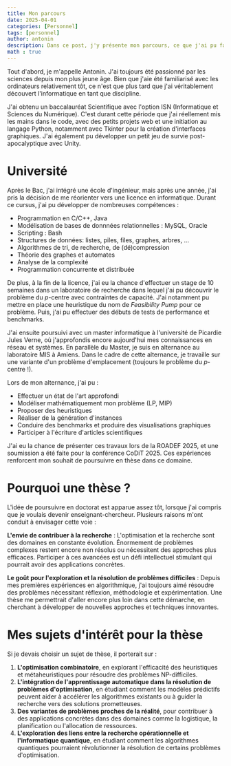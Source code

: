 ```yaml
---
title: Mon parcours
date: 2025-04-01
categories: [Personnel]
tags: [personnel]
author: antonin
description: Dans ce post, j'y présente mon parcours, ce que j'ai pu faire, apprendre et ce que je compte faire à l'avenir.
math : true
---
```


Tout d'abord, je m'appelle Antonin. J'ai toujours été passionné par les sciences depuis mon plus jeune âge. Bien que j'aie été familiarisé avec les ordinateurs relativement tôt, ce n'est que plus tard que j'ai véritablement découvert l'informatique en tant que discipline.

J'ai obtenu un baccalauréat Scientifique avec l'option ISN (Informatique et Sciences du Numérique). C'est durant cette période que j'ai réellement mis les mains dans le code, avec des petits projets web et une initiation au langage Python, notamment avec Tkinter pour la création d'interfaces graphiques. J'ai également pu développer un petit jeu de survie post-apocalyptique avec Unity.

# Université

Après le Bac, j'ai intégré une école d'ingénieur, mais après une année, j'ai pris la décision de me réorienter vers une licence en informatique. Durant ce cursus, j'ai pu développer de nombreuses compétences :
- Programmation en C/C++, Java
- Modélisation de bases de donnnées relationnelles : MySQL, Oracle
- Scripting : Bash
- Structures de données: listes, piles, files, graphes, arbres, ...
- Algorithmes de tri, de recherche, de (dé)compression
- Théorie des graphes et automates
- Analyse de la complexité
- Programmation concurrente et distribuée

De plus, à la fin de la licence, j'ai eu la chance d'effectuer un stage de 10 semaines dans un laboratoire de recherche dans lequel j'ai pu découvrir le problème du $p$-centre avec contraintes de capacité. J'ai notamment pu mettre en place une heuristique du nom de *Feasibility Pump* pour ce problème. Puis, j'ai pu effectuer des débuts de tests de performance et benchmarks.

J'ai ensuite poursuivi avec un master informatique à l'université de Picardie Jules Verne, où j'approfondis encore aujourd'hui mes connaissances en réseau et systèmes. En parallèle du Master, je suis en alternance au laboratoire MIS à Amiens. Dans le cadre de cette alternance, je travaille sur une variante d'un problème d'emplacement (toujours le problème du $p$-centre !).

Lors de mon alternance, j'ai pu : 
- Effectuer un état de l'art approfondi
- Modéliser mathématiquement mon problème (LP, MIP)
- Proposer des heuristiques
- Réaliser de la génération d'instances
- Conduire des benchmarks et produire des visualisations graphiques
- Participer à l'écriture d'articles scientifiques

J'ai eu la chance de présenter ces travaux lors de la ROADEF 2025, et une soumission a été faite pour la conférence CoDiT 2025. Ces expériences renforcent mon souhait de poursuivre en thèse dans ce domaine.

# Pourquoi une thèse ?

L'idée de poursuivre en doctorat est apparue assez tôt, lorsque j'ai compris que je voulais devenir enseignant-chercheur. Plusieurs raisons m'ont conduit à envisager cette voie : 

**L'envie de contribuer à la recherche** : L'optimisation et la recherche sont des domaines en constante évolution. Énormement de problèmes complexes restent encore non résolus ou nécessitent des approches plus efficaces. Participer à ces avancées est un défi intellectuel stimulant qui pourrait avoir des applications concrètes.
    
**Le goût pour l'exploration et la résolution de problèmes difficiles** : Depuis mes premières expériences en algorithmique, j'ai toujours aimé résoudre des problèmes nécessitant réflexion, méthodologie et expérimentation. Une thèse me permettrait d'aller encore plus loin dans cette démarche, en cherchant à développer de nouvelles approches et techniques innovantes.
    
# Mes sujets d'intérêt pour la thèse

Si je devais choisir un sujet de thèse, il porterait sur :

1. **L'optimisation combinatoire**, en explorant l'efficacité des heuristiques et métaheuristiques pour résoudre des problèmes NP-difficiles.
2. **L'intégration de l'apprentissage automatique dans la résolution de problèmes d'optimisation**, en étudiant comment les modèles prédictifs peuvent aider à accélérer les algorithmes existants ou à guider la recherche vers des solutions prometteuses.
3. **Des variantes de problèmes proches de la réalité**, pour contribuer à des applications concrètes dans des domaines comme la logistique, la planification ou l'allocation de ressources.
4. **L'exploration des liens entre la recherche opérationnelle et l'informatique quantique**, en étudiant comment les algorithmes quantiques pourraient révolutionner la résolution de certains problèmes d'optimisation.